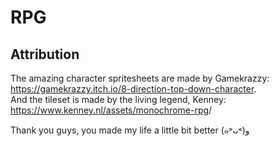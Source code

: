# RPG 

## Attribution

The amazing character spritesheets are made by Gamekrazzy: <https://gamekrazzy.itch.io/8-direction-top-down-character>.  
And the tileset is made by the living legend, Kenney: <https://www.kenney.nl/assets/monochrome-rpg>/

Thank you guys, you made my life a little bit better (๑˃ᴗ˂)ﻭ
